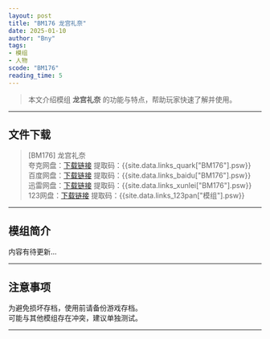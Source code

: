 ```yaml
---
layout: post
title: "BM176 龙宫礼奈"
date: 2025-01-10
author: "Bny"
tags: 
- 模组
- 人物
scode: "BM176"
reading_time: 5
---
```


> 本文介绍模组 **龙宫礼奈** 的功能与特点，帮助玩家快速了解并使用。

---

## 文件下载

> [BM176] 龙宫礼奈  
夸克网盘：[下载链接]({{site.data.links_quark["BM176"].url}}) 提取码：{{site.data.links_quark["BM176"].psw}}  
百度网盘：[下载链接]({{site.data.links_baidu["BM176"].url}}) 提取码：{{site.data.links_baidu["BM176"].psw}}  
迅雷网盘：[下载链接]({{site.data.links_xunlei["BM176"].url}}) 提取码：{{site.data.links_xunlei["BM176"].psw}}  
123网盘：[下载链接]({{site.data.links_123pan["模组"].url}}) 提取码：{{site.data.links_123pan["模组"].psw}}  

---

## 模组简介

>  
内容有待更新...  

---

## 注意事项

>  
为避免损坏存档，使用前请备份游戏存档。  
可能与其他模组存在冲突，建议单独测试。  

---

